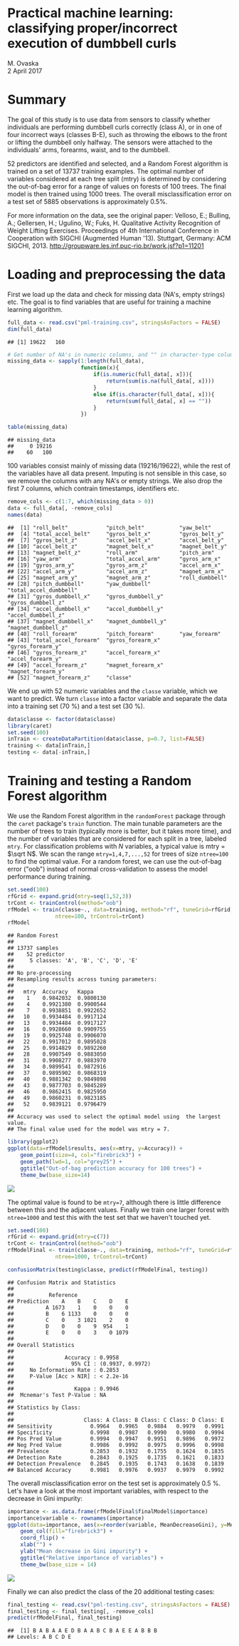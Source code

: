 # Practical machine learning: classifying proper/incorrect execution of dumbbell curls
M. Ovaska  
2 April 2017  



# Summary
The goal of this study is to use data from sensors to classify whether
individuals are performing dumbbell curls correctly (class A), or in one
of four incorrect ways (classes B-E), such as throwing the elbows to the front or
lifting the dumbbell only halfway. The sensors were attached to the individuals'
arms, forearms, waist, and to the dumbbell. 

52 predictors are identified and selected, and a Random Forest algorithm is trained
on a set of 13737 training examples. The optimal number of variables considered
at each tree split (mtry) is determined by considering the out-of-bag error
for a range of values on forests of 100 trees. The final model is then trained
using 1000 trees. The overall misclassification error on a test set of 5885
observations is approximately 0.5%. 

For more information on the data, see the original paper: 
Velloso, E.; Bulling, A.; Gellersen, H.; Ugulino, W.; Fuks, H.
Qualitative Activity Recognition of Weight Lifting Exercises.
Proceedings of 4th International Conference in Cooperation with SIGCHI
(Augmented Human '13). Stuttgart, Germany: ACM SIGCHI, 2013.
http://groupware.les.inf.puc-rio.br/work.jsf?p1=11201


# Loading and preprocessing the data

First we load up the data and check for missing data (NA's, empty strings) etc. 
The goal is to find variables that are useful for training a machine learning 
algorithm.


```r
full_data <- read.csv("pml-training.csv", stringsAsFactors = FALSE)
dim(full_data)
```

```
## [1] 19622   160
```

```r
# Get number of NA's in numeric columns, and "" in character-type columns:
missing_data <- sapply(1:length(full_data), 
                       function(x){
                           if(is.numeric(full_data[, x])){
                               return(sum(is.na(full_data[, x])))
                           }
                           else if(is.character(full_data[, x])){
                               return(sum(full_data[, x] == ""))
                           }
                       })

table(missing_data)
```

```
## missing_data
##     0 19216 
##    60   100
```

100 variables consist mainly of missing data (19216/19622), while the
rest of the variables have all data present. Imputing is not sensible in this
case, so we remove the columns with any NA's or empty strings. We also drop the
first 7 columns, which contrain timestamps, identifiers etc. 


```r
remove_cols <- c(1:7, which(missing_data > 0))
data <- full_data[, -remove_cols]
names(data)
```

```
##  [1] "roll_belt"            "pitch_belt"           "yaw_belt"            
##  [4] "total_accel_belt"     "gyros_belt_x"         "gyros_belt_y"        
##  [7] "gyros_belt_z"         "accel_belt_x"         "accel_belt_y"        
## [10] "accel_belt_z"         "magnet_belt_x"        "magnet_belt_y"       
## [13] "magnet_belt_z"        "roll_arm"             "pitch_arm"           
## [16] "yaw_arm"              "total_accel_arm"      "gyros_arm_x"         
## [19] "gyros_arm_y"          "gyros_arm_z"          "accel_arm_x"         
## [22] "accel_arm_y"          "accel_arm_z"          "magnet_arm_x"        
## [25] "magnet_arm_y"         "magnet_arm_z"         "roll_dumbbell"       
## [28] "pitch_dumbbell"       "yaw_dumbbell"         "total_accel_dumbbell"
## [31] "gyros_dumbbell_x"     "gyros_dumbbell_y"     "gyros_dumbbell_z"    
## [34] "accel_dumbbell_x"     "accel_dumbbell_y"     "accel_dumbbell_z"    
## [37] "magnet_dumbbell_x"    "magnet_dumbbell_y"    "magnet_dumbbell_z"   
## [40] "roll_forearm"         "pitch_forearm"        "yaw_forearm"         
## [43] "total_accel_forearm"  "gyros_forearm_x"      "gyros_forearm_y"     
## [46] "gyros_forearm_z"      "accel_forearm_x"      "accel_forearm_y"     
## [49] "accel_forearm_z"      "magnet_forearm_x"     "magnet_forearm_y"    
## [52] "magnet_forearm_z"     "classe"
```

We end up with 52 numeric variables and the ```classe``` variable, which we want
to predict. We turn ```classe``` into a factor variable and separate the data
into a training set (70 %) and a test set (30 %).


```r
data$classe <- factor(data$classe)
library(caret)
set.seed(100)
inTrain <- createDataPartition(data$classe, p=0.7, list=FALSE)
training <- data[inTrain,]
testing <- data[-inTrain,]
```

# Training and testing a Random Forest algorithm

We use the Random Forest algorithm in the ```randomForest``` package through the 
```caret``` package's ```train``` function. The main tunable parameters are the
number of trees to
train (typically more is better, but it takes more time), and the number of
variables that are considered for each split in a tree, labeled ```mtry```. 
For classification problems with $N$ variables, a typical value is 
mtry = $\sqrt N$. We scan the range ```mtry=1,4,7,...,52``` for trees of
size ```ntree=100``` to find the optimal value. For a random forest, we can
use the out-of-bag error ("oob") instead of normal cross-validation to assess
the model performance during training.


```r
set.seed(100)
rfGrid <- expand.grid(mtry=seq(1,52,3))
trCont <- trainControl(method="oob")
rfModel <- train(classe~., data=training, method="rf", tuneGrid=rfGrid,
               ntree=100, trControl=trCont)
rfModel
```

```
## Random Forest 
## 
## 13737 samples
##    52 predictor
##     5 classes: 'A', 'B', 'C', 'D', 'E' 
## 
## No pre-processing
## Resampling results across tuning parameters:
## 
##   mtry  Accuracy   Kappa    
##    1    0.9842032  0.9800130
##    4    0.9921380  0.9900544
##    7    0.9938851  0.9922652
##   10    0.9934484  0.9917124
##   13    0.9934484  0.9917127
##   16    0.9928660  0.9909755
##   19    0.9925748  0.9906070
##   22    0.9917012  0.9895028
##   25    0.9914829  0.9892260
##   28    0.9907549  0.9883050
##   31    0.9908277  0.9883970
##   34    0.9899541  0.9872916
##   37    0.9895902  0.9868319
##   40    0.9881342  0.9849898
##   43    0.9877703  0.9845289
##   46    0.9862415  0.9825950
##   49    0.9860231  0.9823185
##   52    0.9839121  0.9796479
## 
## Accuracy was used to select the optimal model using  the largest value.
## The final value used for the model was mtry = 7.
```


```r
library(ggplot2)
ggplot(data=rfModel$results, aes(x=mtry, y=Accuracy)) +
    geom_point(size=4, col="firebrick3") + 
    geom_path(lwd=1, col="grey25") + 
    ggtitle("Out-of-bag prediction accuracy for 100 trees") + 
    theme_bw(base_size=14)
```

![](dumbbell_classification_files/figure-html/plot_oob_accuracy-1.png)<!-- -->

The optimal value is found to be ```mtry=7```, although there is little difference
between this and the adjacent values. Finally we train one larger forest with
```ntree=1000``` and test this with the test set that we haven't touched yet.


```r
set.seed(100)
rfGrid <- expand.grid(mtry=c(7))
trCont <- trainControl(method="oob")
rfModelFinal <- train(classe~., data=training, method="rf", tuneGrid=rfGrid,
               ntree=1000, trControl=trCont)

confusionMatrix(testing$classe, predict(rfModelFinal, testing))
```

```
## Confusion Matrix and Statistics
## 
##           Reference
## Prediction    A    B    C    D    E
##          A 1673    1    0    0    0
##          B    6 1133    0    0    0
##          C    0    3 1021    2    0
##          D    0    0    9  954    1
##          E    0    0    3    0 1079
## 
## Overall Statistics
##                                           
##                Accuracy : 0.9958          
##                  95% CI : (0.9937, 0.9972)
##     No Information Rate : 0.2853          
##     P-Value [Acc > NIR] : < 2.2e-16       
##                                           
##                   Kappa : 0.9946          
##  Mcnemar's Test P-Value : NA              
## 
## Statistics by Class:
## 
##                      Class: A Class: B Class: C Class: D Class: E
## Sensitivity            0.9964   0.9965   0.9884   0.9979   0.9991
## Specificity            0.9998   0.9987   0.9990   0.9980   0.9994
## Pos Pred Value         0.9994   0.9947   0.9951   0.9896   0.9972
## Neg Pred Value         0.9986   0.9992   0.9975   0.9996   0.9998
## Prevalence             0.2853   0.1932   0.1755   0.1624   0.1835
## Detection Rate         0.2843   0.1925   0.1735   0.1621   0.1833
## Detection Prevalence   0.2845   0.1935   0.1743   0.1638   0.1839
## Balanced Accuracy      0.9981   0.9976   0.9937   0.9979   0.9992
```

The overall misclassification error on the test set is approximately 0.5 %.
Let's have a look at the most important variables, with respect to the decrease
in Gini impurity:


```r
importance <- as.data.frame(rfModelFinal$finalModel$importance)
importance$variable <- rownames(importance)
ggplot(data=importance, aes(x=reorder(variable, MeanDecreaseGini), y=MeanDecreaseGini)) +
    geom_col(fill="firebrick3") +
    coord_flip() +
    xlab("") +
    ylab("Mean decrease in Gini impurity") +
    ggtitle("Relative importance of variables") +
    theme_bw(base_size = 14)
```

![](dumbbell_classification_files/figure-html/variable_importance-1.png)<!-- -->

Finally we can also predict the class of the 20 additional testing cases:


```r
final_testing <- read.csv("pml-testing.csv", stringsAsFactors = FALSE)
final_testing <- final_testing[, -remove_cols]
predict(rfModelFinal, final_testing)
```

```
##  [1] B A B A A E D B A A B C B A E E A B B B
## Levels: A B C D E
```


